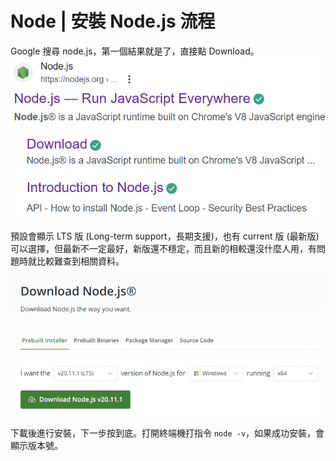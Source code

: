 # Node | 安裝 Node.js 流程
Google 搜尋 node.js，第一個結果就是了，直接點 Download。
![alt text](image-3.png)

預設會顯示 LTS 版 (Long-term support，長期支援)，也有 current 版 (最新版) 可以選擇，但最新不一定最好，新版還不穩定，而且新的相較還沒什麼人用，有問題時就比較難查到相關資料。

![alt text](image-4.png)
 

下載後進行安裝，下一步按到底。打開終端機打指令 `node -v`，如果成功安裝，會顯示版本號。